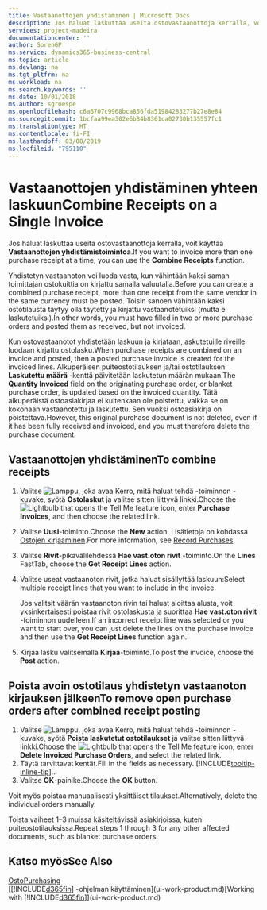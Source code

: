 ```yaml
---
title: Vastaanottojen yhdistäminen | Microsoft Docs
description: Jos haluat laskuttaa useita ostovastaanottoja kerralla, voit käyttää Vastaanottojen yhdistämistoimintoa.
services: project-madeira
documentationcenter: ''
author: SorenGP
ms.service: dynamics365-business-central
ms.topic: article
ms.devlang: na
ms.tgt_pltfrm: na
ms.workload: na
ms.search.keywords: ''
ms.date: 10/01/2018
ms.author: sgroespe
ms.openlocfilehash: c6a6707c9968bca856fda51984283277b27e8e84
ms.sourcegitcommit: 1bcfaa99ea302e6b84b8361ca02730b135557fc1
ms.translationtype: HT
ms.contentlocale: fi-FI
ms.lasthandoff: 03/08/2019
ms.locfileid: "795110"
---
```

# <a name="combine-receipts-on-a-single-invoice"></a><span data-ttu-id="0fb08-103">Vastaanottojen yhdistäminen yhteen laskuun</span><span class="sxs-lookup"><span data-stu-id="0fb08-103">Combine Receipts on a Single Invoice</span></span>
<span data-ttu-id="0fb08-104">Jos haluat laskuttaa useita ostovastaanottoja kerralla, voit käyttää **Vastaanottojen yhdistämistoimintoa**.</span><span class="sxs-lookup"><span data-stu-id="0fb08-104">If you want to invoice more than one purchase receipt at a time, you can use the **Combine Receipts** function.</span></span>  

<span data-ttu-id="0fb08-105">Yhdistetyn vastaanoton voi luoda vasta, kun vähintään kaksi saman toimittajan ostokuittia on kirjattu samalla valuutalla.</span><span class="sxs-lookup"><span data-stu-id="0fb08-105">Before you can create a combined purchase receipt, more than one receipt from the same vendor in the same currency must be posted.</span></span> <span data-ttu-id="0fb08-106">Toisin sanoen vähintään kaksi ostotilausta täytyy olla täytetty ja kirjattu vastaanotetuiksi (mutta ei laskutetuiksi).</span><span class="sxs-lookup"><span data-stu-id="0fb08-106">In other words, you must have filled in two or more purchase orders and posted them as received, but not invoiced.</span></span>  

<span data-ttu-id="0fb08-107">Kun ostovastaanotot yhdistetään laskuun ja kirjataan, askutetuille riveille luodaan kirjattu ostolasku.</span><span class="sxs-lookup"><span data-stu-id="0fb08-107">When purchase receipts are combined on an invoice and posted, then a posted purchase invoice is created for the invoiced lines.</span></span> <span data-ttu-id="0fb08-108">Alkuperäisen puiteostotilauksen ja/tai ostotilauksen **Laskutettu määrä** -kenttä päivitetään laskutetun määrän mukaan.</span><span class="sxs-lookup"><span data-stu-id="0fb08-108">The **Quantity Invoiced** field on the originating purchase order, or blanket purchase order, is updated based on the invoiced quantity.</span></span> <span data-ttu-id="0fb08-109">Tätä alkuperäistä ostoasiakirjaa ei kuitenkaan ole poistettu, vaikka se on kokonaan vastaanotettu ja laskutettu. Sen vuoksi ostoasiakirja on poistettava.</span><span class="sxs-lookup"><span data-stu-id="0fb08-109">However, this original purchase document is not deleted, even if it has been fully received and invoiced, and you must therefore delete the purchase document.</span></span>  

## <a name="to-combine-receipts"></a><span data-ttu-id="0fb08-110">Vastaanottojen yhdistäminen</span><span class="sxs-lookup"><span data-stu-id="0fb08-110">To combine receipts</span></span>  
1. <span data-ttu-id="0fb08-111">Valitse ![Lamppu, joka avaa Kerro, mitä haluat tehdä -toiminnon](media/ui-search/search_small.png "Kerro, mitä haluat tehdä") -kuvake, syötä **Ostolaskut** ja valitse sitten liittyvä linkki.</span><span class="sxs-lookup"><span data-stu-id="0fb08-111">Choose the ![Lightbulb that opens the Tell Me feature](media/ui-search/search_small.png "Tell me what you want to do") icon, enter **Purchase Invoices**, and then choose the related link.</span></span>  
2. <span data-ttu-id="0fb08-112">Valitse **Uusi**-toiminto.</span><span class="sxs-lookup"><span data-stu-id="0fb08-112">Choose the **New** action.</span></span> <span data-ttu-id="0fb08-113">Lisätietoja on kohdassa [Ostojen kirjaaminen](purchasing-how-record-purchases.md).</span><span class="sxs-lookup"><span data-stu-id="0fb08-113">For more information, see [Record Purchases](purchasing-how-record-purchases.md).</span></span>  
3. <span data-ttu-id="0fb08-114">Valitse **Rivit**-pikavälilehdessä **Hae vast.oton rivit** -toiminto.</span><span class="sxs-lookup"><span data-stu-id="0fb08-114">On the **Lines** FastTab, choose the **Get Receipt Lines** action.</span></span>  
4. <span data-ttu-id="0fb08-115">Valitse useat vastaanoton rivit, jotka haluat sisällyttää laskuun:</span><span class="sxs-lookup"><span data-stu-id="0fb08-115">Select multiple receipt lines that you want to include in the invoice.</span></span>  

    <span data-ttu-id="0fb08-116">Jos valitsit väärän vastaanoton rivin tai haluat aloittaa alusta, voit yksinkertaisesti poistaa rivit ostolaskusta ja suorittaa **Hae vast.oton rivit** -toiminnon uudelleen.</span><span class="sxs-lookup"><span data-stu-id="0fb08-116">If an incorrect receipt line was selected or you want to start over, you can just delete the lines on the purchase invoice and then use the **Get Receipt Lines** function again.</span></span>  
5. <span data-ttu-id="0fb08-117">Kirjaa lasku valitsemalla **Kirjaa**-toiminto.</span><span class="sxs-lookup"><span data-stu-id="0fb08-117">To post the invoice, choose the **Post** action.</span></span>  

## <a name="to-remove-open-purchase-orders-after-combined-receipt-posting"></a><span data-ttu-id="0fb08-118">Poista avoin ostotilaus yhdistetyn vastaanoton kirjauksen jälkeen</span><span class="sxs-lookup"><span data-stu-id="0fb08-118">To remove open purchase orders after combined receipt posting</span></span>  
1. <span data-ttu-id="0fb08-119">Valitse ![Lamppu, joka avaa Kerro, mitä haluat tehdä -toiminnon](media/ui-search/search_small.png "Kerro, mitä haluat tehdä") -kuvake, syötä **Poista laskutetut ostotilaukset** ja valitse sitten liittyvä linkki.</span><span class="sxs-lookup"><span data-stu-id="0fb08-119">Choose the ![Lightbulb that opens the Tell Me feature](media/ui-search/search_small.png "Tell me what you want to do") icon, enter **Delete Invoiced Purchase Orders**, and select the related link.</span></span>  
2. <span data-ttu-id="0fb08-120">Täytä tarvittavat kentät.</span><span class="sxs-lookup"><span data-stu-id="0fb08-120">Fill in the fields as necessary.</span></span> [!INCLUDE[tooltip-inline-tip](includes/tooltip-inline-tip_md.md)]<span data-ttu-id="0fb08-121">.</span><span class="sxs-lookup"><span data-stu-id="0fb08-121">.</span></span>
3. <span data-ttu-id="0fb08-122">Valitse **OK**-painike.</span><span class="sxs-lookup"><span data-stu-id="0fb08-122">Choose the **OK** button.</span></span>  

<span data-ttu-id="0fb08-123">Voit myös poistaa manuaalisesti yksittäiset tilaukset.</span><span class="sxs-lookup"><span data-stu-id="0fb08-123">Alternatively, delete the individual orders manually.</span></span>

<span data-ttu-id="0fb08-124">Toista vaiheet 1–3 muissa käsiteltävissä asiakirjoissa, kuten puiteostotilauksissa.</span><span class="sxs-lookup"><span data-stu-id="0fb08-124">Repeat steps 1 through 3 for any other affected documents, such as blanket purchase orders.</span></span>

## <a name="see-also"></a><span data-ttu-id="0fb08-125">Katso myös</span><span class="sxs-lookup"><span data-stu-id="0fb08-125">See Also</span></span>  
[<span data-ttu-id="0fb08-126">Osto</span><span class="sxs-lookup"><span data-stu-id="0fb08-126">Purchasing</span></span>](purchasing-manage-purchasing.md)  
<span data-ttu-id="0fb08-127">[[!INCLUDE[d365fin](includes/d365fin_md.md)] -ohjelman käyttäminen](ui-work-product.md)</span><span class="sxs-lookup"><span data-stu-id="0fb08-127">[Working with [!INCLUDE[d365fin](includes/d365fin_md.md)]](ui-work-product.md)</span></span>
